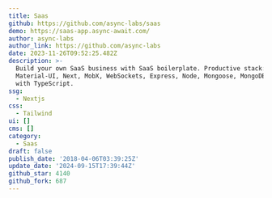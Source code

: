 ```yaml
---
title: Saas
github: https://github.com/async-labs/saas
demo: https://saas-app.async-await.com/
author: async-labs
author_link: https://github.com/async-labs
date: 2023-11-26T09:52:25.482Z
description: >-
  Build your own SaaS business with SaaS boilerplate. Productive stack: React,
  Material-UI, Next, MobX, WebSockets, Express, Node, Mongoose, MongoDB. Written
  with TypeScript.
ssg:
  - Nextjs
css:
  - Tailwind
ui: []
cms: []
category:
  - Saas
draft: false
publish_date: '2018-04-06T03:39:25Z'
update_date: '2024-09-15T17:39:44Z'
github_star: 4140
github_fork: 687
---
```

